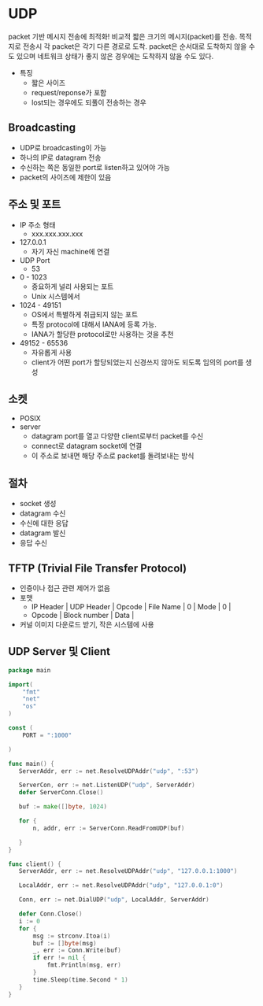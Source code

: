 # UDP
[](../img/udp/udp.img)
packet 기반 메시지 전송에 최적화!
비교적 짧은 크기의 메시지(packet)를 전송.
목적지로 전송시 각 packet은 각기 다른 경로로 도착.
packet은 순서대로 도착하지 않을 수도 있으며 네트워크 상태가 좋지 않은 경우에는 도착하지 않을 수도 있다.

 * 특징
   * 짧은 사이즈
   * request/reponse가 포함
   * lost되는 경우에도 되풀이 전송하는 경우

## Broadcasting
 * UDP로 broadcasting이 가능
 * 하나의 IP로 datagram 전송
 * 수신하는 쪽은 동일한 port로 listen하고 있어야 가능
 * packet의 사이즈에 제한이 있음

## 주소 및 포트
 * IP 주소 형태
   * xxx.xxx.xxx.xxx
 * 127.0.0.1
   * 자기 자신 machine에 연결
 * UDP Port
   * 53
 * 0 - 1023
   * 중요하게 널리 사용되는 포트
   * Unix 시스템에서 
 * 1024 - 49151
   * OS에서 특별하게 취급되지 않는 포트
   * 특정 protocol에 대해서 IANA에 등록 가능.
   * IANA가 할당한 protocol로만 사용하는 것을 추천
 * 49152 - 65536
   * 자유롭게 사용
   * client가 어떤 port가 할당되었는지 신경쓰지 않아도 되도록 임의의 port를 생성
    
## 소켓
 * POSIX
 * server
   * datagram port를 열고 다양한 client로부터 packet를 수신
   * connect로 datagram socket에 연결
   * 이 주소로 보내면 해당 주소로 packet를 돌려보내는 방식
## 절차
 * socket 생성
 * datagram 수신
 * 수신에 대한 응답
 * datagram 발신
 * 응답 수신

## TFTP (Trivial File Transfer Protocol)
 [](../img/udp/tftp.png)   
 * 인증이나 접근 관련 제어가 없음
 * 포맷
   * IP Header | UDP Header | Opcode | File Name | 0 | Mode | 0 |
   * Opcode | Block number | Data |
 * 커널 이미지 다운로드 받기, 작은 시스템에 사용


## UDP Server 및 Client
 ```go
 package main

 import(
     "fmt"
     "net"
     "os"
 )

 const (
     PORT = ":1000"

 )

func main() {
    ServerAddr, err := net.ResolveUDPAddr("udp", ":53")

    ServerCon, err := net.ListenUDP("udp", ServerAddr)
    defer ServerConn.Close()

    buf := make([]byte, 1024)

    for {
        n, addr, err := ServerConn.ReadFromUDP(buf)

    }
}

func client() {
    ServerAddr, err := net.ResolveUDPAddr("udp", "127.0.0.1:1000")

    LocalAddr, err := net.ResolveUDPAddr("udp", "127.0.0.1:0")

    Conn, err := net.DialUDP("udp", LocalAddr, ServerAddr)

    defer Conn.Close()
    i := 0
    for {
        msg := strconv.Itoa(i)
        buf := []byte(msg)
        _, err := Conn.Write(buf)
        if err != nil {
            fmt.Println(msg, err)
        }
        time.Sleep(time.Second * 1)
    }
}
 ```